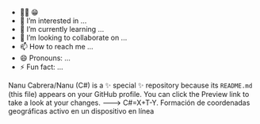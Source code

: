 - 👋😊 😁 
- 👀 I’m interested in ...
- 🌱 I’m currently learning ...
- 💞️ I’m looking to collaborate on ...
- 📫 How to reach me ...
- 😄 Pronouns: ...
- ⚡ Fun fact: ...

Nanu Cabrera/Nanu (C#) is a ✨ special ✨ repository because its `README.md` (this file) appears on your GitHub profile.
You can click the Preview link to take a look at your changes.
---> C#=X+T-Y.  Formación de coordenadas geográficas activo en un dispositivo en línea 
